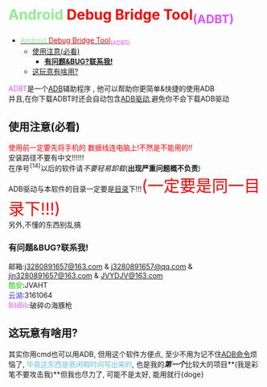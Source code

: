 # <font color = lightgreen> Android <font color = red>Debug Bridge Tool<sub><font color = #E253FA>(ADBT)</font></sub> </font></font>
- [<font color = lightgreen> Android <font color = red>Debug Bridge Tool<sub><font color = #E253FA>(ADBT)</font></sub> </font></font>](#font-color--lightgreen-android-font-color--reddebug-bridge-toolsubfont-color--e253faadbtfontsub-fontfont)
  - [使用注意(必看)](#使用注意必看)
    - [**有问题&BUG?联系我!**](#有问题bug联系我)
  - [这玩意有啥用?](#这玩意有啥用)

<font color = #E253FA> ADBT</font>是一个<u>[ADB](https://developer.android.google.cn/studio/command-line/adb?hl=zh-cn)</u>辅助程序 , 他可以帮助你更简单&快捷的使用ADB  
并且,在你下载ADBT时还会自动包含<u>[ADB驱动](https://adbshell.com/downloads)</u>,避免你不会下载ADB驱动  

## 使用注意(必看)
<font color = red>使用前一定要先将手机的 数据线连电脑上!不然是不能用的!!</font>  
安装路径不要有中文!!!!!!  
在序号<sup>{14}</sup>以后的软件请*不要轻易卸载*(**出现严重问题概不负责**)  
ADB驱动与本软件的目录一定要是[<u>目录</u>](https://baike.baidu.com/item/Windows%E7%B3%BB%E7%BB%9F%E7%9B%AE%E5%BD%95/7304058)下!!!<font color = red size = 6>(一定要是同一目录下!!!)</font>  
另外,不懂的东西别乱搞  

### **有问题&BUG?联系我!**  
邮箱:j3280891657@163.com & j3280891657@qq.com  &  jin3280891657@163.com &  JVYDJV@163.com  
<font color = #1AD40D>酷安</font>:JVAHT  
<font color = #3E32FA>云湖</font>:3161064  
<font color = #E253FA>BiliBili</font>:破碎の海豚枪  
## 这玩意有啥用?
其实你用cmd也可以用ADB, 但用这个软件方便点, 至少不用为记不住[<u>ADB命令</u>](https://zhuanlan.zhihu.com/p/89060003)烦恼了, <font color = #66C1DE>毕竟这东西是我闲暇时间写出来的</font>, 也是我的***第一个***比较大的项目**(我是彩笔不要攻击我)**但我也尽力了, 可能不是太好, 能用就行{doge}
